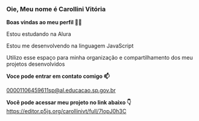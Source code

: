 ### Oie, Meu nome é Carollini Vitória

__Boas vindas ao meu perfil 💙💙__

 Estou estudando na Alura

 Estou me desenvolvendo na linguagem JavaScript

Utilizo esse espaço para minha organização e compartilhamento dos meu projetos desenvolvidos

**Voce pode entrar em contato comigo 📫**

00001106459611sp@al.educacao.sp.gov.br

**Você pode acessar meu projeto no link abaixo 👇**
https://editor.p5js.org/carollinivt/full/7lopJ0h3C


<!--
**Carollinivt/Carollinivt** is a ✨ _special_ ✨ repository because its `README.md` (this file) appears on your GitHub profile.

Here are some ideas to get you started:

- 🔭 I’m currently working on ...
- 🌱 I’m currently learning ...
- 👯 I’m looking to collaborate on ...
- 🤔 I’m looking for help with ...
- 💬 Ask me about ...
- 📫 How to reach me: ...
- 😄 Pronouns: ...
- ⚡ Fun fact: ...
-->
